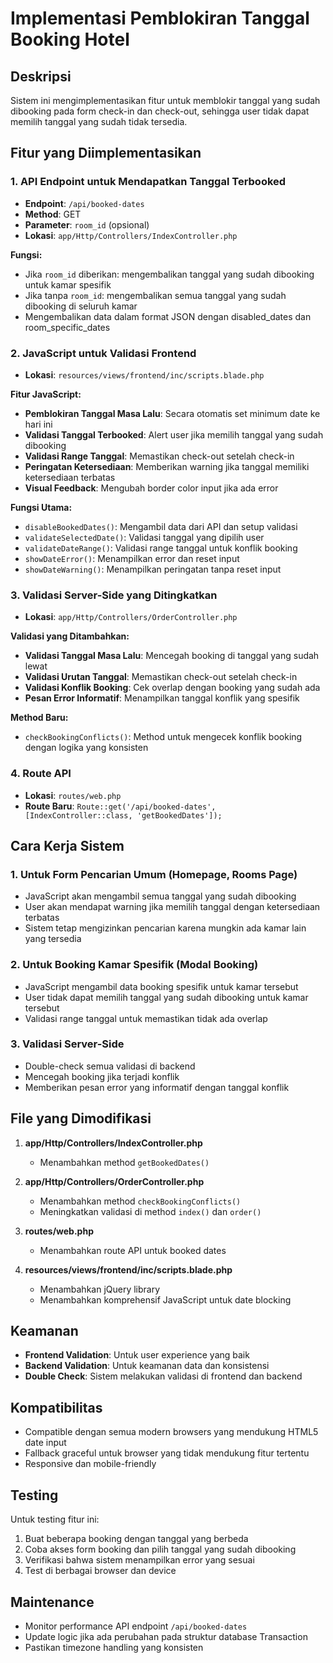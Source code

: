 # Implementasi Pemblokiran Tanggal Booking Hotel

## Deskripsi
Sistem ini mengimplementasikan fitur untuk memblokir tanggal yang sudah dibooking pada form check-in dan check-out, sehingga user tidak dapat memilih tanggal yang sudah tidak tersedia.

## Fitur yang Diimplementasikan

### 1. API Endpoint untuk Mendapatkan Tanggal Terbooked
- **Endpoint**: `/api/booked-dates`
- **Method**: GET
- **Parameter**: `room_id` (opsional)
- **Lokasi**: `app/Http/Controllers/IndexController.php`

**Fungsi:**
- Jika `room_id` diberikan: mengembalikan tanggal yang sudah dibooking untuk kamar spesifik
- Jika tanpa `room_id`: mengembalikan semua tanggal yang sudah dibooking di seluruh kamar
- Mengembalikan data dalam format JSON dengan disabled_dates dan room_specific_dates

### 2. JavaScript untuk Validasi Frontend
- **Lokasi**: `resources/views/frontend/inc/scripts.blade.php`

**Fitur JavaScript:**
- **Pemblokiran Tanggal Masa Lalu**: Secara otomatis set minimum date ke hari ini
- **Validasi Tanggal Terbooked**: Alert user jika memilih tanggal yang sudah dibooking
- **Validasi Range Tanggal**: Memastikan check-out setelah check-in
- **Peringatan Ketersediaan**: Memberikan warning jika tanggal memiliki ketersediaan terbatas
- **Visual Feedback**: Mengubah border color input jika ada error

**Fungsi Utama:**
- `disableBookedDates()`: Mengambil data dari API dan setup validasi
- `validateSelectedDate()`: Validasi tanggal yang dipilih user
- `validateDateRange()`: Validasi range tanggal untuk konflik booking
- `showDateError()`: Menampilkan error dan reset input
- `showDateWarning()`: Menampilkan peringatan tanpa reset input

### 3. Validasi Server-Side yang Ditingkatkan
- **Lokasi**: `app/Http/Controllers/OrderController.php`

**Validasi yang Ditambahkan:**
- **Validasi Tanggal Masa Lalu**: Mencegah booking di tanggal yang sudah lewat
- **Validasi Urutan Tanggal**: Memastikan check-out setelah check-in
- **Validasi Konflik Booking**: Cek overlap dengan booking yang sudah ada
- **Pesan Error Informatif**: Menampilkan tanggal konflik yang spesifik

**Method Baru:**
- `checkBookingConflicts()`: Method untuk mengecek konflik booking dengan logika yang konsisten

### 4. Route API
- **Lokasi**: `routes/web.php`
- **Route Baru**: `Route::get('/api/booked-dates', [IndexController::class, 'getBookedDates']);`

## Cara Kerja Sistem

### 1. Untuk Form Pencarian Umum (Homepage, Rooms Page)
- JavaScript akan mengambil semua tanggal yang sudah dibooking
- User akan mendapat warning jika memilih tanggal dengan ketersediaan terbatas
- Sistem tetap mengizinkan pencarian karena mungkin ada kamar lain yang tersedia

### 2. Untuk Booking Kamar Spesifik (Modal Booking)
- JavaScript mengambil data booking spesifik untuk kamar tersebut
- User tidak dapat memilih tanggal yang sudah dibooking untuk kamar tersebut
- Validasi range tanggal untuk memastikan tidak ada overlap

### 3. Validasi Server-Side
- Double-check semua validasi di backend
- Mencegah booking jika terjadi konflik
- Memberikan pesan error yang informatif dengan tanggal konflik

## File yang Dimodifikasi

1. **app/Http/Controllers/IndexController.php**
   - Menambahkan method `getBookedDates()`

2. **app/Http/Controllers/OrderController.php**
   - Menambahkan method `checkBookingConflicts()`
   - Meningkatkan validasi di method `index()` dan `order()`

3. **routes/web.php**
   - Menambahkan route API untuk booked dates

4. **resources/views/frontend/inc/scripts.blade.php**
   - Menambahkan jQuery library
   - Menambahkan komprehensif JavaScript untuk date blocking

## Keamanan

- **Frontend Validation**: Untuk user experience yang baik
- **Backend Validation**: Untuk keamanan data dan konsistensi
- **Double Check**: Sistem melakukan validasi di frontend dan backend

## Kompatibilitas

- Compatible dengan semua modern browsers yang mendukung HTML5 date input
- Fallback graceful untuk browser yang tidak mendukung fitur tertentu
- Responsive dan mobile-friendly

## Testing

Untuk testing fitur ini:
1. Buat beberapa booking dengan tanggal yang berbeda
2. Coba akses form booking dan pilih tanggal yang sudah dibooking
3. Verifikasi bahwa sistem menampilkan error yang sesuai
4. Test di berbagai browser dan device

## Maintenance

- Monitor performance API endpoint `/api/booked-dates`
- Update logic jika ada perubahan pada struktur database Transaction
- Pastikan timezone handling yang konsisten